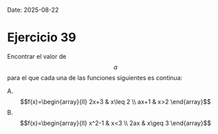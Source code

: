Date: 2025-08-22

# Ejercicio 39


Encontrar el valor de $$a$$ para el que cada una de las funciones siguientes es continua:

A.  $$f(x)=\begin{array}{ll}
2x+3 & x\leq 2 \\
ax+1 & x>2
\end{array}$$
B.  $$f(x)=\begin{array}{ll}
x^2-1 & x<3 \\
2ax & x\geq 3
\end{array}$$
